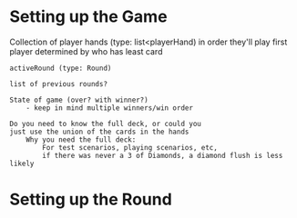 # Setting up the Game

Collection of player hands (type: list<playerHand)
	in order they'll play
	first player determined by who has least card

	activeRound (type: Round)

	list of previous rounds?

	State of game (over? with winner?)
		- keep in mind multiple winners/win order

	Do you need to know the full deck, or could you
	just use the union of the cards in the hands
		Why you need the full deck:
			For test scenarios, playing scenarios, etc,
			if there was never a 3 of Diamonds, a diamond flush is less likely

# Setting up the Round

